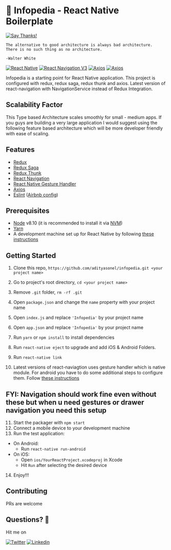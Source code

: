 🚀 Infopedia - React Native Boilerplate
===========================================

[![Say Thanks!](https://img.shields.io/badge/Say%20Thanks-!-1EAEDB.svg)](https://saythanks.io/to/adityasonel)

```
The alternative to good architecture is always bad architecture.
There is no such thing as no architecture.

-Walter White
```

[![React Native](https://img.shields.io/badge/React%20Native-v0.59.8-blue.svg)](https://facebook.github.io/react-native/)
[![React Navigation V3](https://img.shields.io/badge/React%20Navigation-v3.9.1-blue.svg)](https://reactnavigation.org/)
[![Axios](https://img.shields.io/badge/Axios-v0.18.0-blue.svg)](https://github.com/axios/axios)
[![Axios](https://img.shields.io/badge/React%20Redux-v7.0.3-blue.svg)](https://react-redux.js.org)

Infopedia is a starting point for React Native application. This project is configured with redux, redux saga, redux thunk
and axios. Latest version of react-navigation with NavigationService instead of Redux Integration.


## Scalability Factor

This Type based Architecture scales smoothly for small - medium apps. If you guys are building a very large application I would suggest using the following feature based architecture which will be more developer friendly with ease of scaling.

## Features

* [Redux](http://redux.js.org/)
* [Redux Saga](https://redux-saga.js.org/)
* [Redux Thunk](https://github.com/reduxjs/redux-thunk)
* [React Navigation](https://reactnavigation.org/) 
* [React Native Gesture Handler](https://github.com/kmagiera/react-native-gesture-handler) 
* [Axios](https://github.com/axios/axios)
* [Eslint](http://eslint.org/) ([Airbnb config](https://github.com/airbnb/javascript/tree/master/packages/eslint-config-airbnb))

## Prerequisites

* [Node](https://nodejs.org) v8.10 (it is recommended to install it via [NVM](https://github.com/creationix/nvm))
* [Yarn](https://yarnpkg.com/)
* A development machine set up for React Native by following [these instructions](https://facebook.github.io/react-native/docs/getting-started.html)

## Getting Started

1. Clone this repo, `https://github.com/adityasonel/infopedia.git <your project name>`
2. Go to project's root directory, `cd <your project name>`
3. Remove `.git` folder,  `rm -rf .git`
4. Open `package.json` and change the `name` property with your project name
5. Open `index.js` and replace `'Infopedia'` by your project name
6. Open `app.json` and replace `'Infopedia'` by your project name 

7. Run `yarn` or `npm install` to install dependencies

8. Run `react-native eject` to upgrade and add iOS & Android Folders.
  
9. Run `react-native link`

10. Latest versions of react-naviagtion uses gesture handler which is native module. For android you have to do some additional steps to configure them. Follow [these instructions](https://reactnavigation.org/docs/en/getting-started.html)

## FYI: Navigation should work fine even without these but when u need gestures or drawer navigation you need this setup

11. Start the packager with `npm start`
12. Connect a mobile device to your development machine
13. Run the test application:
  * On Android:
    * Run `react-native run-android`
  * On iOS:
    * Open `ios/YourReactProject.xcodeproj` in Xcode
    * Hit `Run` after selecting the desired device
14. Enjoy!!!

## Contributing

PRs are welcome

## Questions? 🤔

Hit me on

[![Twitter](https://img.shields.io/badge/Twitter-%40heisen_brg-blue.svg)](https://twitter.com/heisen_brg)
[![Linkedin](https://img.shields.io/badge/Linkedin-%40AdityaSonel-blue.svg)](www.linkedin.com/in/aditya-sonel)
